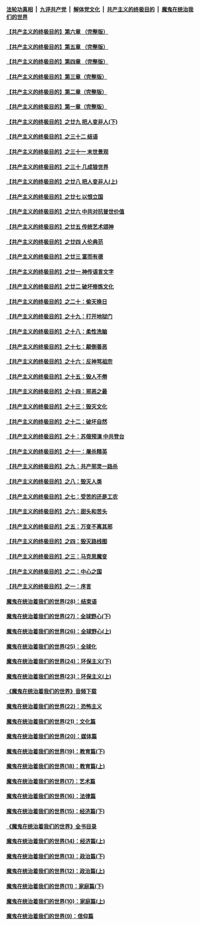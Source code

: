 ####  [法轮功真相](../../../../basic/blob/master/README.md?t=08161926) &nbsp;|&nbsp; [九评共产党](../../../../9ping.md/blob/master/README.md?t=08161926) &nbsp;|&nbsp; [解体党文化](../../../../jtdwh.md/blob/master/README.md?t=08161926)  &nbsp;|&nbsp; [共产主义的终极目的](../../../../gczydzjmd.md/blob/master/README.md?t=08161926) &nbsp;|&nbsp; [魔鬼在统治我们的世界](../../../../mgztzwmdsj.md/blob/master/README.md?t=08161926) 

#### [【共产主义的终极目的】第六章 （完整版）](../pages/nsc422/n11428913.md?t=08161926) 

#### [【共产主义的终极目的】第五章 （完整版）](../pages/nsc422/n11428912.md?t=08161926) 

#### [【共产主义的终极目的】第四章 （完整版）](../pages/nsc422/n11428907.md?t=08161926) 

#### [【共产主义的终极目的】第三章（完整版）](../pages/nsc422/n11428848.md?t=08161926) 

#### [【共产主义的终极目的】第二章（完整版）](../pages/nsc422/n11428831.md?t=08161926) 

#### [【共产主义的终极目的】第一章（完整版）](../pages/nsc422/n11417651.md?t=08161926) 

#### [【共产主义的终极目的】之廿九 把人变非人(下)](../pages/nsc422/n11344140.md?t=08161926) 

#### [【共产主义的终极目的】之三十二 结语](../pages/nsc422/n11360535.md?t=08161926) 

#### [【共产主义的终极目的】之三十一 末世景观](../pages/nsc422/n11351129.md?t=08161926) 

#### [【共产主义的终极目的】之三十 几成狼世界](../pages/nsc422/n11348280.md?t=08161926) 

#### [【共产主义的终极目的】之廿八 把人变非人(上)](../pages/nsc422/n11340492.md?t=08161926) 

#### [【共产主义的终极目的】之廿七 以恨立国](../pages/nsc422/n11336944.md?t=08161926) 

#### [【共产主义的终极目的】之廿六 中共对抗普世价值](../pages/nsc422/n11324785.md?t=08161926) 

#### [【共产主义的终极目的】之廿五 传统艺术颂神](../pages/nsc422/n11296396.md?t=08161926) 

#### [【共产主义的终极目的】之廿四 人伦典范](../pages/nsc422/n11296397.md?t=08161926) 

#### [【共产主义的终极目的】之廿三 富而有德](../pages/nsc422/n11283598.md?t=08161926) 

#### [【共产主义的终极目的】之廿一 神传语言文字](../pages/nsc422/n11263265.md?t=08161926) 

#### [【共产主义的终极目的】之廿二 破坏修炼文化](../pages/nsc422/n11245728.md?t=08161926) 

#### [【共产主义的终极目的】之二十：偷天换日](../pages/nsc422/n11238846.md?t=08161926) 

#### [【共产主义的终极目的】之十九：打开地狱门](../pages/nsc422/n11206376.md?t=08161926) 

#### [【共产主义的终极目的】之十八：柔性洗脑](../pages/nsc422/n11199994.md?t=08161926) 

#### [【共产主义的终极目的】之十七：颠倒善恶](../pages/nsc422/n11179782.md?t=08161926) 

#### [【共产主义的终极目的】之十六：反神骂祖宗](../pages/nsc422/n11166798.md?t=08161926) 

#### [【共产主义的终极目的】之十五：毁人不倦](../pages/nsc422/n11166792.md?t=08161926) 

#### [【共产主义的终极目的】之十四：邪恶之最](../pages/nsc422/n11150249.md?t=08161926) 

#### [【共产主义的终极目的】之十三：毁灭文化](../pages/nsc422/n11135227.md?t=08161926) 

#### [【共产主义的终极目的】之十二：破坏自然](../pages/nsc422/n11135214.md?t=08161926) 

#### [【共产主义的终极目的】之十：苏俄预演 中共登台](../pages/nsc422/n11118424.md?t=08161926) 

#### [【共产主义的终极目的】之十一：屠杀精英](../pages/nsc422/n11118442.md?t=08161926) 

#### [【共产主义的终极目的】之九：共产邪灵一路杀](../pages/nsc422/n11114139.md?t=08161926) 

#### [【共产主义的终极目的】之八：毁灭人类](../pages/nsc422/n11108503.md?t=08161926) 

#### [【共产主义的终极目的】之七：受苦的还是工农](../pages/nsc422/n11101809.md?t=08161926) 

#### [【共产主义的终极目的】之六：甜头和苦头](../pages/nsc422/n11096971.md?t=08161926) 

#### [【共产主义的终极目的】之五：万变不离其邪](../pages/nsc422/n11091285.md?t=08161926) 

#### [【共产主义的终极目的】之四：毁灭路线图](../pages/nsc422/n11086284.md?t=08161926) 

#### [【共产主义的终极目的】之三：马克思魔变](../pages/nsc422/n11061941.md?t=08161926) 

#### [【共产主义的终极目的】之二：中心之国](../pages/nsc422/n11047728.md?t=08161926) 

#### [【共产主义的终极目的】之一：序言](../pages/nsc422/n11086077.md?t=08161926) 

#### [魔鬼在统治着我们的世界(28)：结束语](../pages/nsc422/n10936246.md?t=08161926) 

#### [魔鬼在统治着我们的世界(27)：全球野心(下)](../pages/nsc422/n10928319.md?t=08161926) 

#### [魔鬼在统治着我们的世界(26)：全球野心(上)](../pages/nsc422/n10900318.md?t=08161926) 

#### [魔鬼在统治着我们的世界(25)：全球化](../pages/nsc422/n10788205.md?t=08161926) 

#### [魔鬼在统治着我们的世界(24)：环保主义(下)](../pages/nsc422/n10695307.md?t=08161926) 

#### [魔鬼在统治着我们的世界(23)：环保主义(上)](../pages/nsc422/n10688613.md?t=08161926) 

#### [《魔鬼在统治着我们的世界》音频下载](../pages/nsc422/n10635553.md?t=08161926) 

#### [魔鬼在统治着我们的世界(22)：恐怖主义](../pages/nsc422/n10614727.md?t=08161926) 

#### [魔鬼在统治着我们的世界(21)：文化篇](../pages/nsc422/n10597706.md?t=08161926) 

#### [魔鬼在统治着我们的世界(20)：媒体篇](../pages/nsc422/n10586579.md?t=08161926) 

#### [魔鬼在统治着我们的世界(19)：教育篇(下)](../pages/nsc422/n10564808.md?t=08161926) 

#### [魔鬼在统治着我们的世界(18)：教育篇(上)](../pages/nsc422/n10526970.md?t=08161926) 

#### [魔鬼在统治着我们的世界(17)：艺术篇](../pages/nsc422/n10499093.md?t=08161926) 

#### [魔鬼在统治着我们的世界(16)：法律篇](../pages/nsc422/n10485969.md?t=08161926) 

#### [魔鬼在统治着我们的世界(15)：经济篇(下)](../pages/nsc422/n10469975.md?t=08161926) 

#### [《魔鬼在统治着我们的世界》全书目录](../pages/nsc422/n10464261.md?t=08161926) 

#### [魔鬼在统治着我们的世界(14)：经济篇(上)](../pages/nsc422/n10457370.md?t=08161926) 

#### [魔鬼在统治着我们的世界(13)：政治篇(下)](../pages/nsc422/n10448270.md?t=08161926) 

#### [魔鬼在统治着我们的世界(12)：政治篇(上)](../pages/nsc422/n10444576.md?t=08161926) 

#### [魔鬼在统治着我们的世界(11)：家庭篇(下)](../pages/nsc422/n10440961.md?t=08161926) 

#### [魔鬼在统治着我们的世界(10)：家庭篇(上)](../pages/nsc422/n10435448.md?t=08161926) 

#### [魔鬼在统治着我们的世界(9)：信仰篇](../pages/nsc422/n10432159.md?t=08161926) 

